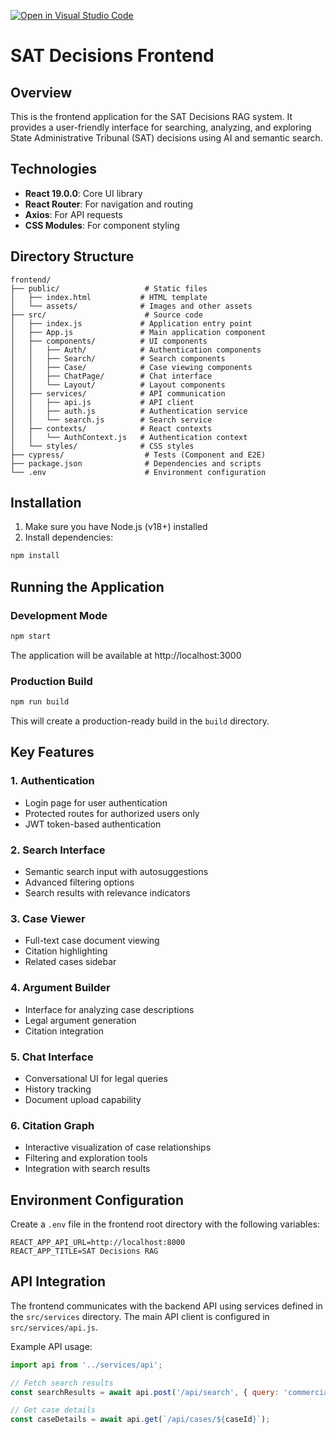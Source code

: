 [![Open in Visual Studio Code](https://classroom.github.com/assets/open-in-vscode-2e0aaae1b6195c2367325f4f02e2d04e9abb55f0b24a779b69b11b9e10269abc.svg)](https://classroom.github.com/online_ide?assignment_repo_id=18241161&assignment_repo_type=AssignmentRepo)

# SAT Decisions Frontend

## Overview

This is the frontend application for the SAT Decisions RAG system. It provides a user-friendly interface for searching, analyzing, and exploring State Administrative Tribunal (SAT) decisions using AI and semantic search.

## Technologies

- **React 19.0.0**: Core UI library
- **React Router**: For navigation and routing
- **Axios**: For API requests
- **CSS Modules**: For component styling

## Directory Structure

```
frontend/
├── public/                   # Static files
│   ├── index.html           # HTML template
│   └── assets/              # Images and other assets
├── src/                      # Source code
│   ├── index.js             # Application entry point
│   ├── App.js               # Main application component
│   ├── components/          # UI components
│   │   ├── Auth/            # Authentication components
│   │   ├── Search/          # Search components
│   │   ├── Case/            # Case viewing components
│   │   ├── ChatPage/        # Chat interface
│   │   └── Layout/          # Layout components
│   ├── services/            # API communication
│   │   ├── api.js           # API client
│   │   ├── auth.js          # Authentication service
│   │   └── search.js        # Search service
│   ├── contexts/            # React contexts
│   │   └── AuthContext.js   # Authentication context
│   └── styles/              # CSS styles
├── cypress/                  # Tests (Component and E2E)
├── package.json              # Dependencies and scripts
└── .env                      # Environment configuration
```

## Installation

1. Make sure you have Node.js (v18+) installed
2. Install dependencies:
```bash
npm install
```

## Running the Application

### Development Mode

```bash
npm start
```

The application will be available at http://localhost:3000

### Production Build

```bash
npm run build
```

This will create a production-ready build in the `build` directory.

## Key Features

### 1. Authentication
- Login page for user authentication
- Protected routes for authorized users only
- JWT token-based authentication

### 2. Search Interface
- Semantic search input with autosuggestions
- Advanced filtering options
- Search results with relevance indicators

### 3. Case Viewer
- Full-text case document viewing
- Citation highlighting
- Related cases sidebar

### 4. Argument Builder
- Interface for analyzing case descriptions
- Legal argument generation
- Citation integration

### 5. Chat Interface
- Conversational UI for legal queries
- History tracking
- Document upload capability

### 6. Citation Graph
- Interactive visualization of case relationships
- Filtering and exploration tools
- Integration with search results

## Environment Configuration

Create a `.env` file in the frontend root directory with the following variables:

```
REACT_APP_API_URL=http://localhost:8000
REACT_APP_TITLE=SAT Decisions RAG
```

## API Integration

The frontend communicates with the backend API using services defined in the `src/services` directory. The main API client is configured in `src/services/api.js`.

Example API usage:

```javascript
import api from '../services/api';

// Fetch search results
const searchResults = await api.post('/api/search', { query: 'commercial tenancy dispute' });

// Get case details
const caseDetails = await api.get(`/api/cases/${caseId}`);
```
